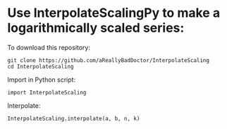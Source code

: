 # Use InterpolateScalingPy to make a logarithmically scaled series:
To download this repository:
```
git clone https://github.com/aReallyBadDoctor/InterpolateScaling
cd InterpolateScaling
```
Import in Python script:
```
import InterpolateScaling

```
Interpolate:
```
InterpolateScaling.interpolate(a, b, n, k)
```
